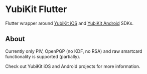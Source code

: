 # YubiKit Flutter

Flutter wrapper around [YubiKit iOS](https://github.com/Yubico/yubikit-ios) and [YubiKit Android](https://github.com/Yubico/yubikit-android) SDKs.

## About

Currently only PIV, OpenPGP (no KDF, no RSA) and raw smartcard functionality is supported (partially).

Check out YubiKit iOS and Android projects for more information.
